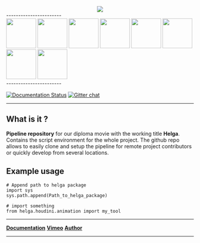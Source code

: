 

<div align="center">
	<a href="https://vimeo.com/timmwagener/skolteaser" target="_blank"><img src="http://www.kiiia.com/helga/github/helga_repo_header.jpg"></a>
</div>
-----------------------
<div align="left">
	<a href="http://www.kiiia.com/helga/github/helga_teaser.jpg" target="_blank"><img width="80" height="80" src="http://www.kiiia.com/helga/github/helga_teaser_thumb.jpg"></a>
	<a href="http://www.kiiia.com/helga/github/helga_logo_repo.jpg" target="_blank"><img width="80" height="80" src="http://www.kiiia.com/helga/github/helga_logo_repo_thumb.jpg"></a>
	<a href="http://www.kiiia.com/helga/github/helga_outro.jpg" target="_blank"><img width="80" height="80" src="http://www.kiiia.com/helga/github/helga_outro_thumb.jpg"></a>
	<a href="http://www.kiiia.com/helga/github/asset_manager_chars.jpg" target="_blank"><img width="80" height="80" src="http://www.kiiia.com/helga/github/asset_manager_chars_thumb.jpg"></a>
	<a href="http://www.kiiia.com/helga/github/asset_manager_prop.jpg" target="_blank"><img width="80" height="80" src="http://www.kiiia.com/helga/github/asset_manager_prop_thumb.jpg"></a>
	<a href="http://www.kiiia.com/helga/github/asset_manager_shot.jpg" target="_blank"><img width="80" height="80" src="http://www.kiiia.com/helga/github/asset_manager_shot_thumb.jpg"></a>
	<a href="http://www.kiiia.com/helga/github/maya_metadata_nodes.jpg" target="_blank"><img width="80" height="80" src="http://www.kiiia.com/helga/github/maya_metadata_nodes_thumb.jpg"></a>
	<a href="http://www.kiiia.com/helga/github/houdini_alembic_import.jpg" target="_blank"><img width="80" height="80" src="http://www.kiiia.com/helga/github/houdini_alembic_import_thumb.jpg"></a>
</div>
-----------------------

[![Documentation Status](https://readthedocs.org/projects/helga-docs/badge/?version=latest)](https://readthedocs.org/projects/helga-docs/?badge=latest)
[![Gitter chat](https://badges.gitter.im/gitterHQ/gitter.png)](https://gitter.im/timmwagener/helga)

-----------------------


What is it ?
-----------------------
**Pipeline repository** for our diploma movie with the working title **Helga**. Contains the script environment for the whole project. The github repo allows to easily clone and setup the pipeline for remote project contributors or quickly develop from several locations.


Example usage
-----------------------
	# Append path to helga package
	import sys
	sys.path.append(Path_to_helga_package)

	# import something
	from helga.houdini.animation import my_tool


-----------------------

[**Documentation**](http://helga-docs.readthedocs.org/) [**Vimeo**](https://vimeo.com/timmwagener/skolteaser) [**Author**](http://www.timmwagener.com/)

-----------------------